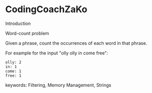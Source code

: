 # CodingCoachZaKo


Introduction

Word-count problem

Given a phrase, count the occurrences of each word in that phrase.

For example for the input "olly olly in come free":
````
olly: 2
in: 1
come: 1
free: 1
````

keywords: Filtering, Memory Management, Strings
